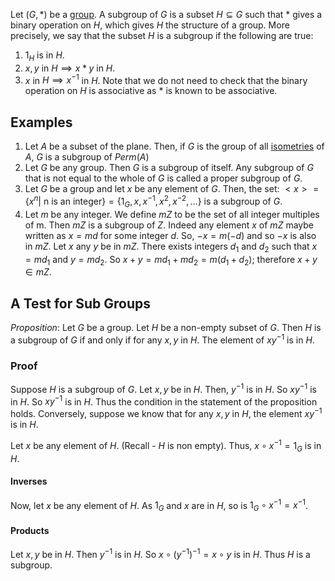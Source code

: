Let $(G,*)$ be a [group](Groups). A subgroup of $G$ is a subset $H \subseteq G$ such that $*$ gives a binary operation on $H$, which gives $H$ the structure of a group.
More precisely, we say that the subset $H$ is a subgroup if the following are true:
1. $1_{H}$ is in $H$. 
2. $x,y$ in $H \implies x*y$ in $H$.
3. $x$ in $H \implies x ^{-1}$ in $H$. 
Note that we do not need to check that the binary operation on $H$ is associative as $*$ is known to be associative.

## Examples

1. Let $A$ be a subset of the plane. Then, if $G$ is the group of all [isometries](Isometries.md) of $A$, $G$ is a subgroup of $Perm(A)$
2. Let $G$ be any group. Then $G$ is a subgroup of itself. Any subgroup of $G$ that is not equal to the whole of $G$ is called a proper subgroup of $G$.
3. Let $G$ be a group and let $x$ be any element of $G$. Then, the set:
	$<x> = \{ x^{n} | \text{ n is an integer} \} = \{ 1_{G},x,x ^{-1},x^{2},x^{-2},\dots \}$
	is a subgroup of $G$.
4. Let $m$ be any integer. We define $mZ$ to be the set of all integer multiples of m. Then $mZ$ is a subgroup of $Z$. Indeed any element $x$ of $mZ$ maybe written as $x=md$ for some integer $d$. So, $-x=m(-d)$ and so $-x$ is also in $mZ$. Let $x$ any $y$ be in $mZ$. There exists integers $d_{1} \text{ and } d_{2}$ such that $x=md_{1}$ and $y=md_{2}$. So $x+y =md_{1}+md_{2} =m(d_{1}+d_{2})$; therefore $x+y \in mZ$.

## A Test for Sub Groups

$Proposition:$ Let $G$ be a group. Let $H$ be a non-empty subset of $G$. Then $H$ is a subgroup of $G$ if and only if for any $x,y$ in $H$. The element of $xy^{-1}$ is in $H$.

### Proof

Suppose $H$ is a subgroup of $G$. Let $x,y$ be in $H$. Then, $y^{-1}$ is in $H$. So $xy^{-1}$ is in $H$. So $xy^{-1}$ is in $H$. Thus the condition in the statement of the proposition holds. Conversely, suppose we know that for any $x,y$ in $H$, the element $xy^{-1}$ is in $H$.

Let $x$ be any element of $H$. (Recall - $H$ is non empty). Thus, $x \circ x ^{-1}=1_{G}$ is in $H$.

#### Inverses
Now, let $x$ be any element of $H$. As $1_{G}$ and $x$ are in $H$, so is $1_{G} \circ x ^{-1} = x ^{-1}$.

#### Products
Let $x,y$ be in $H$. Then $y ^{-1}$ is in $H$. So $x \circ (y ^{-1}) ^{-1} = x \circ y$ is in $H$. Thus $H$ is a subgroup.